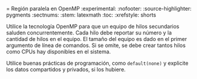 = Región paralela en OpenMP
:experimental:
:nofooter:
:source-highlighter: pygments
:sectnums:
:stem: latexmath
:toc:
:xrefstyle: shorts

Utilice la tecnología OpenMP para que un equipo de hilos secundarios saluden concurrentemente. Cada hilo debe reportar su número y la cantidad de hilos en el equipo. El tamaño del equipo es dado en el primer argumento de línea de comandos. Si se omite, se debe crear tantos hilos como CPUs hay disponibles en el sistema.

Utilice buenas prácticas de programación, como `default(none)` y explicite los datos compartidos y privados, si los hubiere.